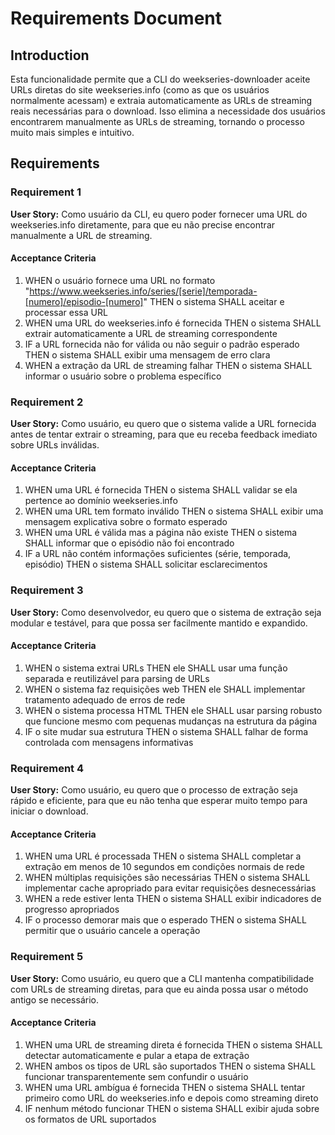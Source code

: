 # Requirements Document

## Introduction

Esta funcionalidade permite que a CLI do weekseries-downloader aceite URLs diretas do site weekseries.info (como as que os usuários normalmente acessam) e extraia automaticamente as URLs de streaming reais necessárias para o download. Isso elimina a necessidade dos usuários encontrarem manualmente as URLs de streaming, tornando o processo muito mais simples e intuitivo.

## Requirements

### Requirement 1

**User Story:** Como usuário da CLI, eu quero poder fornecer uma URL do weekseries.info diretamente, para que eu não precise encontrar manualmente a URL de streaming.

#### Acceptance Criteria

1. WHEN o usuário fornece uma URL no formato "https://www.weekseries.info/series/[serie]/temporada-[numero]/episodio-[numero]" THEN o sistema SHALL aceitar e processar essa URL
2. WHEN uma URL do weekseries.info é fornecida THEN o sistema SHALL extrair automaticamente a URL de streaming correspondente
3. IF a URL fornecida não for válida ou não seguir o padrão esperado THEN o sistema SHALL exibir uma mensagem de erro clara
4. WHEN a extração da URL de streaming falhar THEN o sistema SHALL informar o usuário sobre o problema específico

### Requirement 2

**User Story:** Como usuário, eu quero que o sistema valide a URL fornecida antes de tentar extrair o streaming, para que eu receba feedback imediato sobre URLs inválidas.

#### Acceptance Criteria

1. WHEN uma URL é fornecida THEN o sistema SHALL validar se ela pertence ao domínio weekseries.info
2. WHEN uma URL tem formato inválido THEN o sistema SHALL exibir uma mensagem explicativa sobre o formato esperado
3. WHEN uma URL é válida mas a página não existe THEN o sistema SHALL informar que o episódio não foi encontrado
4. IF a URL não contém informações suficientes (série, temporada, episódio) THEN o sistema SHALL solicitar esclarecimentos

### Requirement 3

**User Story:** Como desenvolvedor, eu quero que o sistema de extração seja modular e testável, para que possa ser facilmente mantido e expandido.

#### Acceptance Criteria

1. WHEN o sistema extrai URLs THEN ele SHALL usar uma função separada e reutilizável para parsing de URLs
2. WHEN o sistema faz requisições web THEN ele SHALL implementar tratamento adequado de erros de rede
3. WHEN o sistema processa HTML THEN ele SHALL usar parsing robusto que funcione mesmo com pequenas mudanças na estrutura da página
4. IF o site mudar sua estrutura THEN o sistema SHALL falhar de forma controlada com mensagens informativas

### Requirement 4

**User Story:** Como usuário, eu quero que o processo de extração seja rápido e eficiente, para que eu não tenha que esperar muito tempo para iniciar o download.

#### Acceptance Criteria

1. WHEN uma URL é processada THEN o sistema SHALL completar a extração em menos de 10 segundos em condições normais de rede
2. WHEN múltiplas requisições são necessárias THEN o sistema SHALL implementar cache apropriado para evitar requisições desnecessárias
3. WHEN a rede estiver lenta THEN o sistema SHALL exibir indicadores de progresso apropriados
4. IF o processo demorar mais que o esperado THEN o sistema SHALL permitir que o usuário cancele a operação

### Requirement 5

**User Story:** Como usuário, eu quero que a CLI mantenha compatibilidade com URLs de streaming diretas, para que eu ainda possa usar o método antigo se necessário.

#### Acceptance Criteria

1. WHEN uma URL de streaming direta é fornecida THEN o sistema SHALL detectar automaticamente e pular a etapa de extração
2. WHEN ambos os tipos de URL são suportados THEN o sistema SHALL funcionar transparentemente sem confundir o usuário
3. WHEN uma URL ambígua é fornecida THEN o sistema SHALL tentar primeiro como URL do weekseries.info e depois como streaming direto
4. IF nenhum método funcionar THEN o sistema SHALL exibir ajuda sobre os formatos de URL suportados